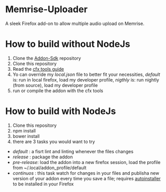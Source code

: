 Memrise-Uploader
================

A sleek Firefox add-on to allow multiple audio upload on Memrise.


How to build without NodeJs
===========================

1. Clone the [Addon-Sdk](https://github.com/mozilla/addon-sdk) repository
2. Clone this repository
3. Read the [cfx tools guide](https://developer.mozilla.org/en-US/Add-ons/SDK/Tools/cfx)
4. Yo can override my *local.json* file to better fit your necessities, _default_ is:
run in local firefox, load my developer profile, _nigthly_ is: run nightly (from source), load my developer profile 
5. run or compile the addon with the cfx tools

How to build with NodeJs
========================

1. Clone this repository
2. npm install
3. bower install
4. there are 3 tasks you would want to try

- _default_ : a fisrt lint and linting whenever the files changes
- _release_ : package the addon
- _pre-release_: load the addon into a new firefox session, load the profile from ~/.local/addon_profile/default
- _continuos_ : this task watch for changes in your files and  publisha new version of your addon every time you save a file; requires [autoinstaller](https://addons.mozilla.org/en-US/firefox/addon/autoinstaller/) to be installed in your Firefox